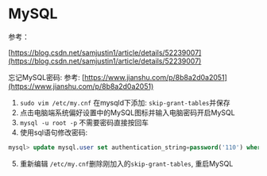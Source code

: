 # MySQL

参考：

[https://blog.csdn.net/samjustin1/article/details/52239007](https://blog.csdn.net/samjustin1/article/details/52239007)

忘记MySQL密码:
参考: [https://www.jianshu.com/p/8b8a2d0a2051](https://www.jianshu.com/p/8b8a2d0a2051)

1. `sudo vim /etc/my.cnf`  在mysqld下添加: `skip-grant-tables`并保存
2. 点击电脑端系统偏好设置中的MySQL图标并输入电脑密码开启MySQL
3. `mysql -u root -p` 不需要密码直接按回车
4. 使用sql语句修改密码:
```sql
mysql> update mysql.user set authentication_string=password('110') where user='root';
```
5. 重新编辑 `/etc/my.cnf`删除刚加入的`skip-grant-tables`, 重启MySQL